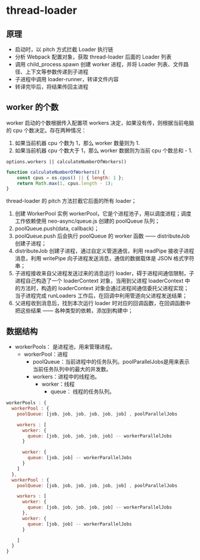 # thread-loader

## 原理

-   启动时，以 pitch 方式拦截 Loader 执行链
-   分析 Webpack 配置对象，获取 thread-loader 后面的 Loader 列表
-   调用 child_process.spawn 创建 worker 进程，并将 Loader 列表、文件路径、上下文等参数传递到子进程
-   子进程中调用 loader-runner，转译文件内容
-   转译完毕后，将结果传回主进程

## worker 的个数

worker 启动的个数根据传入配置项 workers 决定，如果没有传，则根据当前电脑的 cpu 个数决定。存在两种情况：

1. 如果当前机器 cpu 个数为 1，那么 worker 数量则为 1.
1. 如果当前机器 cpu 个数大于 1，那么 worker 数据则为当前 cpu 个数总和 - 1.

`options.workers || calculateNumberOfWorkers()`

```js
function calculateNumberOfWorkers() {
    const cpus = os.cpus() || { length: 1 };
    return Math.max(1, cpus.length - 1);
}
```

thread-loader 的 pitch 方法拦截它后面的所有 loader；
1. 创建 WorkerPool 实例 workerPool，它是个进程池子，用以调度进程；调度工作依赖使用 neo-async/queue.js 创建的 poolQueue 队列；
1. poolQueue.push(data, callback)；
1. poolQueue.push 后会执行 poolQueue 的 worker 函数 —— distributeJob 创建子进程；
1. distributeJob 创建子进程，通过自定义管道通信，利用 readPipe 接收子进程消息，利用 writePipe 向子进程发送消息，通信的数据载体是 JSON 格式字符串；
1. 子进程接收来自父进程发送过来的消息运行 loader，碍于进程间通信限制，子进程自己构造了一个 loaderContext 对象，当用到父进程 loaderContext 中的方法时，构造的 loaderContext 对象会通过进程间通信委托父进程实现；
当子进程完成 runLoaders 工作后，在回调中利用管道向父进程发送结果；
1. 父进程收到消息后，找到本次运行 loader 时对应的回调函数，在回调函数中把这些结果 —— 各种类型的依赖，添加到构建中；


## 数据结构
- workerPools： 是进程池，用来管理进程。
  - workerPool：进程
    - poolQueue：当前进程中的任务队列。poolParallelJobs是用来表示当前任务队列中的最大的并发数。
    - workers：进程中的线程池。
      - worker：线程
        - queue： 线程的任务队列。 

```js
workerPools : {
  workerPool : {
    poolQueue: [job, job, job, job, job, job] , poolParallelJobs

    workers : [
      worker: {
        queue: [job, job, job, job, job] -- workerParallelJobs
      }

      worker: {
        queue: [job, job] -- workerParallelJobs
      }
    ]
  },
  workerPool : {
    poolQueue: [job, job, job, job, job, job] , poolParallelJobs

    workers : [
      worker: {
        queue: [job, job, job, job, job] -- workerParallelJobs
      },
      worker: {
        queue: [job, job] -- workerParallelJobs
      }

    ]
  }
}
```
